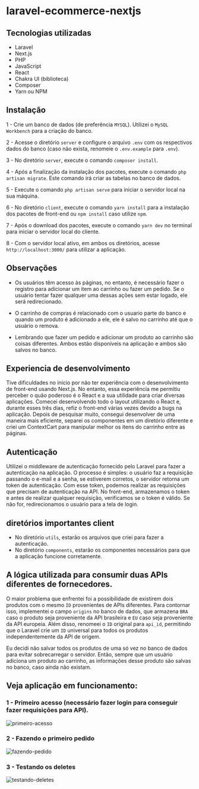 # laravel-ecommerce-nextjs

## Tecnologias utilizadas
- Laravel
- Next.js
- PHP
- JavaScript
- React
- Chakra UI (biblioteca)
- Composer
- Yarn ou NPM
## Instalação
1 - Crie um banco de dados (de preferência `MYSQL`). Utilizei o `MySQL Workbench` para a criação do banco.

2 - Acesse o diretório `server` e configure o arquivo `.env` com os respectivos dados do banco (caso não exista, renomeie o `.env.example` para `.env`).

3 - No diretório `server`, execute o comando `composer install`.

4 - Após a finalização da instalação dos pacotes, execute o comando `php artisan migrate`. Este comando irá criar as tabelas no banco de dados.

5 - Execute o comando `php artisan serve` para iniciar o servidor local na sua máquina.

6 - No diretório `client`, execute o comando `yarn install` para a instalação dos pacotes de front-end ou `npm install` caso utilize `npm`.

7 - Após o download dos pacotes, execute o comando `yarn dev` no terminal para iniciar o servidor local do cliente.

8 - Com o servidor local ativo, em ambos os diretórios, acesse `http://localhost:3000/` para utilizar a aplicação.

## Observações
- Os usuários têm acesso às páginas, no entanto, é necessário fazer o registro para adicionar um item ao carrinho ou fazer um pedido. Se o usuário tentar fazer qualquer uma dessas ações sem estar logado, ele será redirecionado.

- O carrinho de compras é relacionado com o usuario parte do banco e quando um produto é adicionado a ele, ele é salvo no carrinho até que o usuário o remova.

- Lembrando que fazer um pedido e adicionar um produto ao carrinho são coisas diferentes. Ambos estão disponíveis na aplicação e ambos são salvos no banco.

## Experiencia de desenvolvimento

Tive dificuldades no início por não ter experiência com o desenvolvimento de front-end usando Next.js. No entanto, essa experiência me permitiu perceber o quão poderoso é o React e a sua utilidade para criar diversas aplicações. Comecei desenvolvendo todo o layout utilizando o React e, durante esses três dias, refiz o front-end várias vezes devido a bugs na aplicação. Depois de pesquisar muito, consegui desenvolver de uma maneira mais eficiente, separei os componentes em um diretório diferente e criei um ContextCart para manipular melhor os itens do carrinho entre as páginas.


## Autenticação

Utilizei o middleware de autenticação fornecido pelo Laravel para fazer a autenticação na aplicação. O processo é simples: o usuário faz a requisição passando o e-mail e a senha, se estiverem corretos, o servidor retorna um token de autenticação. Com esse token, podemos realizar as requisições que precisam de autenticação na API. No front-end, armazenamos o token e antes de realizar qualquer requisição, verificamos se o token é válido. Se não for, redirecionamos o usuário para a tela de login.


## diretórios importantes client

- No diretório `utils`, estarão os arquivos que criei para fazer a autenticação.
- No diretório `components`, estarão os componentes necessários para que a aplicação funcione corretamente.

## A lógica utilizada para consumir duas APIs diferentes de fornecedores.

O maior problema que enfrentei foi a possibilidade de existirem dois produtos com o mesmo `ID` provenientes de APIs diferentes. Para contornar isso, implementei o campo `origins` no banco de dados, que armazena `BRA` caso o produto seja proveniente da API brasileira e `EU` caso seja proveniente da API europeia. Além disso, renomeei o `ID` original para `api_id`, permitindo que o Laravel crie um `ID` universal para todos os produtos independentemente da API de origem. 

Eu decidi não salvar todos os produtos de uma só vez no banco de dados para evitar sobrecarregar o servidor. Então, sempre que um usuário adiciona um produto ao carrinho, as informações desse produto são salvas no banco, caso ainda não existam.

## Veja aplicação em funcionamento:

### 1 - Primeiro acesso (necessário fazer login para conseguir fazer requisições para API).
![primeiro-acesso](https://user-images.githubusercontent.com/86434489/232346875-d842b882-cf0d-4417-a8f8-6dd9abb6acdd.gif)

### 2 - Fazendo o primeiro pedido
![fazendo-pedido](https://user-images.githubusercontent.com/86434489/232346994-03009f84-b6d2-432f-a828-ff312da0f3ad.gif)

### 3 - Testando os deletes
![testando-deletes](https://user-images.githubusercontent.com/86434489/232347187-5308ae0b-af73-468b-bd41-ab92d3f4fae2.gif)


